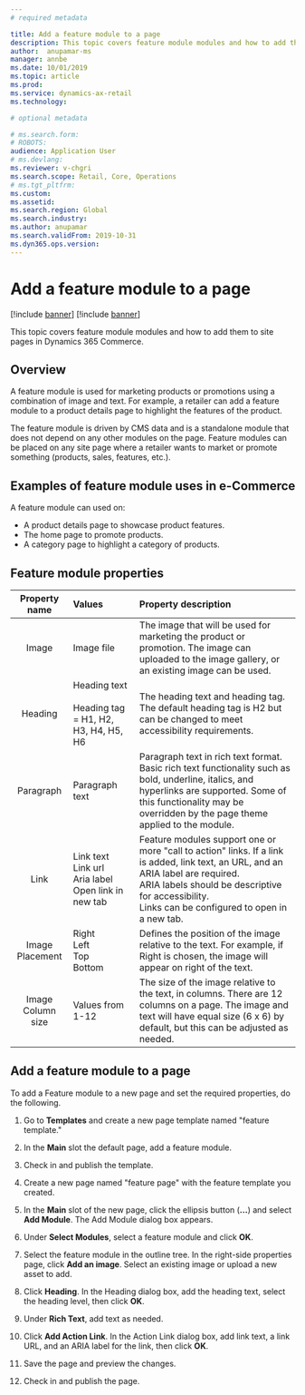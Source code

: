```yaml
---
# required metadata

title: Add a feature module to a page 
description: This topic covers feature module modules and how to add them to site pages in Dynamics 365 Commerce.
author:  anupamar-ms
manager: annbe
ms.date: 10/01/2019
ms.topic: article
ms.prod: 
ms.service: dynamics-ax-retail
ms.technology: 

# optional metadata

# ms.search.form: 
# ROBOTS: 
audience: Application User
# ms.devlang: 
ms.reviewer: v-chgri
ms.search.scope: Retail, Core, Operations
# ms.tgt_pltfrm: 
ms.custom: 
ms.assetid: 
ms.search.region: Global
ms.search.industry: 
ms.author: anupamar
ms.search.validFrom: 2019-10-31
ms.dyn365.ops.version: 
---
```


# Add a feature module to a page 

[!include [banner](../includes/preview-banner.md)]
[!include [banner](../includes/banner.md)]

This topic covers feature module modules and how to add them to site pages in Dynamics 365 Commerce.

## Overview

A feature module is used for marketing products or promotions using a combination of image and text. For example, a retailer can add a feature module to a product details page to highlight the features of the product. 

The feature module is driven by CMS data and is a standalone module that does not depend on any other modules on the page. Feature modules can be placed on any site page where a retailer wants to market or promote something (products, sales, features, etc.).

## Examples of feature module uses in e-Commerce

A feature module can used on:

- A product details page to showcase product features.
- The home page to promote products.
- A category page to highlight a category of products.

## Feature module properties

|   Property name   | Values                                                       | Property description                                         |
| :---------------: | :----------------------------------------------------------- | :----------------------------------------------------------- |
|       Image       | Image file                                                   | The image that will be used for marketing the product or promotion. The image can uploaded to the image gallery, or an existing image can be used. |
|      Heading      | Heading text<br /><br />Heading tag = H1, H2, H3, H4, H5, H6 | The heading text and heading tag. The default heading tag is H2 but can be changed to meet accessibility requirements. |
|     Paragraph     | Paragraph text                                               | Paragraph text in rich text format. Basic rich text functionality such as bold, underline, italics, and hyperlinks are supported. Some of this functionality may be overridden by the page theme applied to the module. |
|       Link        | Link text<br />Link url<br />Aria label<br />Open link in new tab | Feature modules support one or more "call to action" links. If a link is added, link text, an URL, and an ARIA label are required.<br />ARIA labels should be descriptive for   accessibility.<br />Links can be configured to open in a new tab. |
|  Image Placement  | Right<br />Left<br />Top<br />Bottom                         | Defines the position of the image relative to the text. For example, if Right is chosen, the image will appear on right of the text. |
| Image Column size | Values from 1-12                                             | The size of the image relative to the text, in columns. There are 12 columns on a page. The image and text will have equal size (6 x 6) by default, but this can be adjusted as needed. |

## Add a feature module to a page 

To add a Feature module to a new page and set the required properties, do the following. 

1. Go to **Templates** and create a new page template named "feature template."

1. In the **Main** slot the default page, add a feature module. 

1. Check in and publish the template. 

1. Create a new page named "feature page" with the feature template you created.

1. In the **Main** slot of the new page, click the ellipsis button (**...**) and select **Add Module**. The Add Module dialog box appears.

1. Under **Select Modules**, select a feature module and click **OK**.

1. Select the feature module in the outline tree. In the right-side properties page, click **Add an image**. Select an existing image or upload a new asset to add. 

1. Click **Heading**. In the Heading dialog box, add the heading text, select the heading level, then click **OK**.

1. Under **Rich Text**, add text as needed.

1. Click **Add Action Link**. In the Action Link dialog box, add link text, a link URL, and an ARIA label for the link, then click **OK**.

1. Save the page and preview the changes.

1. Check in and publish the page.
